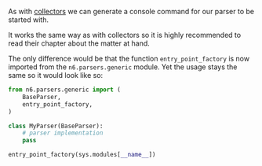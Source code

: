 As with [collectors](../collectors/command.md) we can generate
a console command for our parser to be started with.

It works the same way as with collectors so it is
highly recommended to read their chapter about the matter
at hand.

The only difference would be that the function
`entry_point_factory` is now imported from the 
`n6.parsers.generic` module. Yet the usage stays
the same so it would look like so:

```python
from n6.parsers.generic import (
    BaseParser,
    entry_point_factory,
)

class MyParser(BaseParser):
    # parser implementation
    pass

entry_point_factory(sys.modules[__name__])
```
